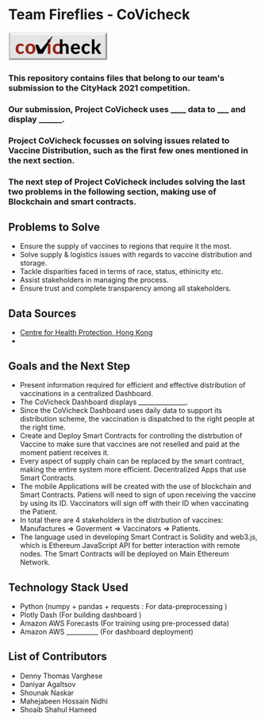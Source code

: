 # Team Fireflies - CoVicheck

<img src="images/covicheckLogo.jpeg" width="200" alt="covicheck_logo"/>

### This repository contains files that belong to our team's submission to the CityHack 2021 competition.

### Our submission, Project CoVicheck uses ____ data to ___ and display ______.

### Project CoVicheck focusses on solving issues related to Vaccine Distribution, such as the first few ones mentioned in the next section.
### The next step of Project CoVicheck includes solving the last two problems in the following section, making use of Blockchain and smart contracts.
## Problems to Solve
- Ensure the supply of vaccines to regions that require it the most.
- Solve supply & logistics issues with regards to vaccine distribution and storage.
- Tackle disparities faced in terms of race, status, ethinicity etc. 
- Assist stakeholders in managing the process.
- Ensure trust and complete transparency among all stakeholders.

## Data Sources
- [Centre for Health Protection, Hong Kong](https://www.chp.gov.hk/)
- 

## Goals and the Next Step
- Present information required for efficient and effective distribution of vaccinations in a centralized Dashboard.
- The CoVicheck Dashboard displays _______________.
- Since the CoVicheck Dashboard uses daily data to support its distribution scheme, the vaccination is dispatched to the right people at the right time.
- Create and Deploy Smart Contracts for controlling the distrbution of Vaccine to make sure that vaccines are not reselled and paid at the moment patient receives it.
- Every aspect of supply chain can be replaced by the smart contract, making the entire system more efficient. Decentralized Apps that use Smart Contracts.
- The mobile Applications will be created with the use of blockchain and Smart Contracts. Patiens will need to sign of upon receiving the vaccine by using its ID. Vaccinators will sign off with their ID when vaccinating the Patient.
- In total there are 4 stakeholders in the distrbution of vaccines: Manufactures => Goverment => Vaccinators => Patients.
- The language used in developing Smart Contract is Solidity and web3.js, which is Ethereum JavaScript API for better interaction with remote nodes. The Smart Contracts will be deployed on Main Ethereum Network. 





## Technology Stack Used
- Python (numpy + pandas + requests : For data-preprocessing )
- Plotly Dash (For building dashboard )
- Amazon AWS Forecasts (For training using pre-processed data)
- Amazon AWS __________ (For dashboard deployment)



## List of Contributors
- Denny Thomas Varghese
- Daniyar Agaltsov
- Shounak Naskar
- Mahejabeen Hossain Nidhi
- Shoaib Shahul Hameed


